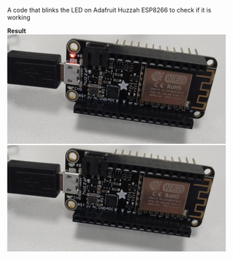 A code that blinks the LED on Adafruit Huzzah ESP8266 to check if it is working


**Result**
![test image 1](https://github.com/abichoi/plant-monitor/blob/main/images/test1.jpg?raw=true)
![test image 2](https://github.com/abichoi/plant-monitor/blob/main/images/test2.jpg?raw=true)

